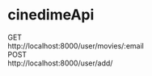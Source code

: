 # cinedimeApi
GET  
http://localhost:8000/user/movies/:email  
POST  
http://localhost:8000/user/add/
